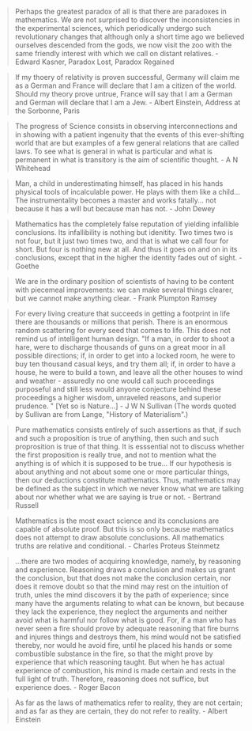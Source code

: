 > Perhaps the greatest paradox of all is that there are paradoxes in mathematics.
We are not surprised to discover the inconsistencies in the experimental sciences, which periodically undergo such revolutionary changes that although only a short time ago we believed ourselves descended from the gods, we now visit the zoo with the same friendly interest with which we call on distant relatives. - Edward Kasner, Paradox Lost, Paradox Regained

> If my thoery of relativity is proven successful, Germany will claim me as a German and France will declare that I am a citizen of the world. Should my theory prove untrue, France will say that I am a German and German will declare that I am a Jew. - Albert Einstein, Address at the Sorbonne, Paris

> The progress of Science consists in observing interconnections and in showing with a patient ingenuity that the events of this ever-shifting world that are but examples of a few general relations that are called laws. To see what is general in what is particular and what is permanent in what is transitory is the aim of scientific thought. - A N Whitehead

> Man, a child in underestimating himself, has placed in his hands physical tools of incalculable power. He plays with them like a child... The instrumentality becomes a master and works fatally... not because it has a will but because man has not. - John Dewey

> Mathematics has the completely false reputation of yielding infallible conclusions. Its infallibility is nothing but idenitity. Two times two is not four, but it just two times two, and that is what we call four for short. But four is nothing new at all. And thus it goes on and on in its conclusions, except that in the higher the identity fades out of sight. - Goethe

> We are in the ordinary position of scientists of having to be content with piecemeal improvements: we can make several things clearer, but we cannot make anything clear. - Frank Plumpton Ramsey

> For every living creature that succeeds in getting a footprint in life there are thousands or millions that perish. There is an enormous random scattering for every seed that comes to life. This does not remind us of intelligent human design. "If a man, in order to shoot a hare, were to discharge thousands of guns on a great moor in all possible directions; if, in order to get into a locked room, he were to buy ten thousand casual keys, and try them all; if, in order to have a house, he were to build a town, and leave all the other houses to wind and weather - assuredly no one would call such proceedings purposeful and still less would anyone conjecture behind these proceedings a higher wisdom, unraveled reasons, and superior prudence. " [Yet so is Nature...] - J W N Sullivan (The words quoted by Sullivan are from Lange, "History of Materialism".)

> Pure mathematics consists entirely of such assertions as that, if such and such a proposition is true of anything, then such and such proprosition is true of that thing. It is esssential not to discuss whether the first proposition is really true, and not to mention what the anything is of which it is supposed to be true... If our hypothesis is about anything and not about some one or more particular things, then our deductions constitute mathematics. Thus, mathematics may be defined as the subject in which we never know what we are talking about nor whether what we are saying is true or not. - Bertrand Russell

> Mathematics is the most exact science and its conclusions are capable of absolute proof. But this is so only because mathematics does not attempt to draw absolute conclusions. All mathematics truths are relative and conditional. - Charles Proteus Steinmetz

> ...there are two modes of acquiring knowledge, namely, by reasoning and experience. Reasoning draws a conclusion and makes us grant the conclusion, but that does not make the conclusion certain, nor does it remove doubt so that the mind may rest on the intuition of truth, unles the mind discovers it by the path of experience; since many have the arguments relating to what can be known, but because they lack the experience, they neglect the arguments and neither avoid what is harmful nor follow what is good. For, if a man who has never seen a fire should prove by adequate reasoning that fire burns and injures things and destroys them, his mind would not be satisfied thereby, nor would he avoid fire, until he placed his hands or some combustible substance in the fire, so that the might prove by experience that which reasoning taught. But when he has actual experience of combustion, his mind is made certain and rests in the full light of truth. Therefore, reasoning does not suffice, but experience does. - Roger Bacon

> As far as the laws of mathematics refer to reality, they are not certain; and as far as they are certain, they do not refer to reality. - Albert Einstein
